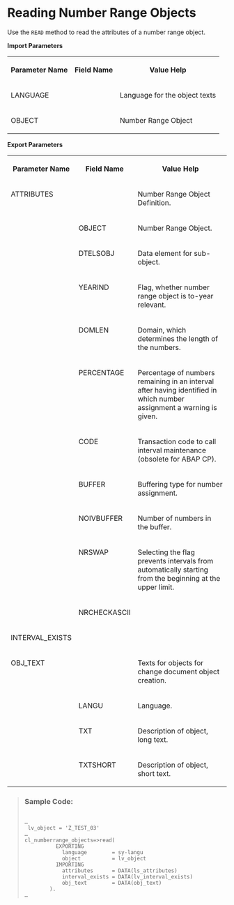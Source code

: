 <!-- loioaeb774b1efe84d6d8c67f9299f001364 -->

# Reading Number Range Objects

Use the `READ` method to read the attributes of a number range object.

**Import Parameters**


<table>
<tr>
<th valign="top">

Parameter Name



</th>
<th valign="top">

Field Name



</th>
<th valign="top">

Value Help



</th>
</tr>
<tr>
<td valign="top">

LANGUAGE



</td>
<td valign="top">

 



</td>
<td valign="top">

Language for the object texts



</td>
</tr>
<tr>
<td valign="top">

OBJECT



</td>
<td valign="top">

 



</td>
<td valign="top">

Number Range Object



</td>
</tr>
</table>

**Export Parameters**


<table>
<tr>
<th valign="top">

Parameter Name



</th>
<th valign="top">

Field Name



</th>
<th valign="top">

Value Help



</th>
</tr>
<tr>
<td valign="top">

ATTRIBUTES



</td>
<td valign="top">

 



</td>
<td valign="top">

Number Range Object Definition.



</td>
</tr>
<tr>
<td valign="top">

 



</td>
<td valign="top">

OBJECT



</td>
<td valign="top">

Number Range Object.



</td>
</tr>
<tr>
<td valign="top">

 



</td>
<td valign="top">

DTELSOBJ



</td>
<td valign="top">

Data element for sub-object.



</td>
</tr>
<tr>
<td valign="top">

 



</td>
<td valign="top">

YEARIND



</td>
<td valign="top">

Flag, whether number range object is to-year relevant.



</td>
</tr>
<tr>
<td valign="top">

 



</td>
<td valign="top">

DOMLEN



</td>
<td valign="top">

Domain, which determines the length of the numbers.



</td>
</tr>
<tr>
<td valign="top">

 



</td>
<td valign="top">

PERCENTAGE



</td>
<td valign="top">

Percentage of numbers remaining in an interval after having identified in which number assignment a warning is given.



</td>
</tr>
<tr>
<td valign="top">

 



</td>
<td valign="top">

CODE



</td>
<td valign="top">

Transaction code to call interval maintenance \(obsolete for ABAP CP\).



</td>
</tr>
<tr>
<td valign="top">

 



</td>
<td valign="top">

BUFFER



</td>
<td valign="top">

Buffering type for number assignment.



</td>
</tr>
<tr>
<td valign="top">

 



</td>
<td valign="top">

NOIVBUFFER



</td>
<td valign="top">

Number of numbers in the buffer.



</td>
</tr>
<tr>
<td valign="top">

 



</td>
<td valign="top">

NRSWAP



</td>
<td valign="top">

Selecting the flag prevents intervals from automatically starting from the beginning at the upper limit.



</td>
</tr>
<tr>
<td valign="top">

 



</td>
<td valign="top">

NRCHECKASCII



</td>
<td valign="top">

 



</td>
</tr>
<tr>
<td valign="top">

INTERVAL\_EXISTS



</td>
<td valign="top">

 



</td>
<td valign="top">

 



</td>
</tr>
<tr>
<td valign="top">

OBJ\_TEXT



</td>
<td valign="top">

 



</td>
<td valign="top">

Texts for objects for change document object creation.



</td>
</tr>
<tr>
<td valign="top">

 



</td>
<td valign="top">

LANGU



</td>
<td valign="top">

Language.



</td>
</tr>
<tr>
<td valign="top">

 



</td>
<td valign="top">

TXT



</td>
<td valign="top">

Description of object, long text.



</td>
</tr>
<tr>
<td valign="top">

 



</td>
<td valign="top">

TXTSHORT



</td>
<td valign="top">

Description of object, short text.



</td>
</tr>
</table>

> ### Sample Code:  
> ```
> 
> …
>  lv_object = 'Z_TEST_03'
> …
> cl_numberrange_objects=>read(
>           EXPORTING
>             language        = sy-langu
>             object          = lv_object
>           IMPORTING
>             attributes      = DATA(ls_attributes)
>             interval_exists = DATA(lv_interval_exists)
>             obj_text        = DATA(obj_text)
>         ).
> …
> 
> ```

